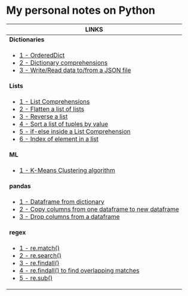 # My personal notes on Python

|LINKS|
|------|
|**Dictionaries**|
|<ul><li>[1 - OrderedDict](https://github.com/ppai22/my-notes/blob/master/Notes/Dictionaries.md#1---ordereddict)</li><li>[2 - Dictionary comprehensions](https://github.com/ppai22/my-notes/blob/master/Notes/Dictionaries.md#2---dictionary-comprehensions)</li><li>[3 - Write/Read data to/from a JSON file](https://github.com/ppai22/my-notes/blob/master/Notes/Dictionaries.md#3---writeread-data-tofrom-a-json-file)</li></ul>|
|**Lists**|
|<ul><li>[1 - List Comprehensions](https://github.com/ppai22/my-notes/blob/master/Notes/Lists.md#1---list-comprehensions)</li><li>[2 - Flatten a list of lists](https://github.com/ppai22/my-notes/blob/master/Notes/Lists.md#2---flatten-a-list-of-lists)</li><li>[3 - Reverse a list](https://github.com/ppai22/my-notes/blob/master/Notes/Lists.md#3---reverse-a-list)</li><li>[4 - Sort a list of tuples by value](https://github.com/ppai22/my-notes/blob/master/Notes/Lists.md#4---sort-a-list-of-tuples-by-value)</li><li>[5 - if-else inside a List Comprehension](https://github.com/ppai22/my-notes/blob/master/Notes/Lists.md#5---if-else-inside-a-list-comprehension)</li><li>[6 - Index of element in a list](https://github.com/ppai22/my-notes/blob/master/Notes/Lists.md#6---index-of-element-in-a-list)</li></ul>|
|**ML**|
|<ul><li>[1 - K-Means Clustering algorithm](https://github.com/ppai22/my-notes/blob/master/Notes/ML.md#1---k-means-clustering-algorithm)</li></ul>|
|**pandas**|
|<ul><li>[1 - Dataframe from dictionary](https://github.com/ppai22/my-notes/blob/master/Notes/pandas.md#1---dataframe-from-dictionary)</li><li>[2 - Copy columns from one dataframe to new dataframe](https://github.com/ppai22/my-notes/blob/master/Notes/pandas.md#2---copy-columns-from-one-dataframe-to-new-dataframe)</li><li>[3 - Drop columns from a dataframe](https://github.com/ppai22/my-notes/blob/master/Notes/pandas.md#3---drop-columns-from-a-dataframe)</li></ul>|
|**regex**|
|<ul><li>[1 - re.match()](https://github.com/ppai22/my-notes/blob/master/Notes/regex.md#1---rematch)</li><li>[2 - re.search()](https://github.com/ppai22/my-notes/blob/master/Notes/regex.md#2---research)</li><li>[3 - re.findall()](https://github.com/ppai22/my-notes/blob/master/Notes/regex.md#3---refindall)</li><li>[4 - re.findall() to find overlapping matches](https://github.com/ppai22/my-notes/blob/master/Notes/regex.md#4---refindall-to-find-overlapping-matches)</li><li>[5 - re.sub()](https://github.com/ppai22/my-notes/blob/master/Notes/regex.md#5---resub)</li></ul>|
